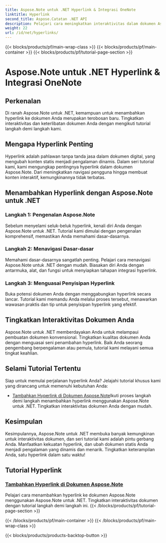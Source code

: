 ```yaml
---
title: Aspose.Note untuk .NET Hyperlink & Integrasi OneNote
linktitle: Hyperlink
second_title: Aspose.Catatan .NET API
description: Pelajari cara meningkatkan interaktivitas dalam dokumen Aspose.Note! Temukan tutorial tentang menambahkan hyperlink dengan Aspose.Note untuk .NET, sehingga meningkatkan keterlibatan dokumen Anda.
weight: 22
url: /id/net/hyperlinks/
---
```


{{< blocks/products/pf/main-wrap-class >}}
{{< blocks/products/pf/main-container >}}
{{< blocks/products/pf/tutorial-page-section >}}

# Aspose.Note untuk .NET Hyperlink & Integrasi OneNote

## Perkenalan

Di ranah Aspose.Note untuk .NET, kemampuan untuk menambahkan hyperlink ke dokumen Anda merupakan terobosan baru. Tingkatkan interaktivitas dan keterlibatan dokumen Anda dengan mengikuti tutorial langkah demi langkah kami.

## Mengapa Hyperlink Penting

Hyperlink adalah pahlawan tanpa tanda jasa dalam dokumen digital, yang mengubah konten statis menjadi pengalaman dinamis. Dalam seri tutorial kami, kami mengungkap pentingnya hyperlink dalam dokumen Aspose.Note. Dari meningkatkan navigasi pengguna hingga membuat konten interaktif, kemungkinannya tidak terbatas.

## Menambahkan Hyperlink dengan Aspose.Note untuk .NET

### Langkah 1: Pengenalan Aspose.Note

Sebelum menyelami seluk-beluk hyperlink, kenali diri Anda dengan Aspose.Note untuk .NET. Tutorial kami dimulai dengan pengenalan komprehensif, memastikan Anda memahami dasar-dasarnya.

### Langkah 2: Menavigasi Dasar-dasar

Memahami dasar-dasarnya sangatlah penting. Pelajari cara menavigasi Aspose.Note untuk .NET dengan mudah. Biasakan diri Anda dengan antarmuka, alat, dan fungsi untuk menyiapkan tahapan integrasi hyperlink.

### Langkah 3: Menguasai Penyisipan Hyperlink

Buka potensi dokumen Anda dengan menggabungkan hyperlink secara lancar. Tutorial kami memandu Anda melalui proses tersebut, menawarkan wawasan praktis dan tip untuk penyisipan hyperlink yang efektif.

## Tingkatkan Interaktivitas Dokumen Anda

Aspose.Note untuk .NET memberdayakan Anda untuk melampaui pembuatan dokumen konvensional. Tingkatkan kualitas dokumen Anda dengan menguasai seni penambahan hyperlink. Baik Anda seorang pengembang berpengalaman atau pemula, tutorial kami melayani semua tingkat keahlian.

## Selami Tutorial Tertentu

Siap untuk memulai perjalanan hyperlink Anda? Jelajahi tutorial khusus kami yang dirancang untuk memenuhi kebutuhan Anda:

- [Tambahkan Hyperlink di Dokumen Aspose.Note](./add-hyperlinks/)Ikuti proses langkah demi langkah menambahkan hyperlink menggunakan Aspose.Note untuk .NET. Tingkatkan interaktivitas dokumen Anda dengan mudah.

## Kesimpulan

Kesimpulannya, Aspose.Note untuk .NET membuka banyak kemungkinan untuk interaktivitas dokumen, dan seri tutorial kami adalah pintu gerbang Anda. Manfaatkan kekuatan hyperlink, dan ubah dokumen statis Anda menjadi pengalaman yang dinamis dan menarik. Tingkatkan keterampilan Anda, satu hyperlink dalam satu waktu!
## Tutorial Hyperlink
### [Tambahkan Hyperlink di Dokumen Aspose.Note](./add-hyperlinks/)
Pelajari cara menambahkan hyperlink ke dokumen Aspose.Note menggunakan Aspose.Note untuk .NET. Tingkatkan interaktivitas dokumen dengan tutorial langkah demi langkah ini.
{{< /blocks/products/pf/tutorial-page-section >}}

{{< /blocks/products/pf/main-container >}}
{{< /blocks/products/pf/main-wrap-class >}}

{{< blocks/products/products-backtop-button >}}
